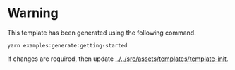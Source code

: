 # Warning

This template has been generated using the following command.

```
yarn examples:generate:getting-started
```

If changes are required, then update [../../src/assets/templates/template-init](../../src/assets/templates/template-init).
